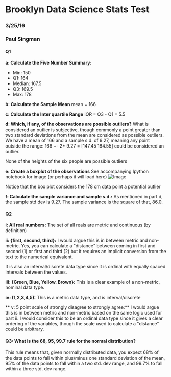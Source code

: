 # Brooklyn Data Science Stats Test
### 3/25/16
### Paul Singman

#### Q1

**a: Calculate the Five Number Summary:**
* Min: 150
* Q1: 164
* Median: 167.5
* Q3: 169.5
* Max: 178

**b: Calculate the Sample Mean**
mean = 166

**c: Calculate the Inter quartile Range**
IQR = Q3 - Q1 = 5.5

**d: Which, if any, of the observations are possible outliers?**
What is considered an outlier is subjective, though commonly
a point greater than two standard deviations from the mean
are considered as possible outliers. We have a mean of 166 and
a sample s.d. of 9.27, meaning any point outside the range:
166 +- 2* 9.27 = [147.45 184.55] could be considered an outlier.

None of the heights of the six people are possible outliers

**e: Create a boxplot of the observations**
See accompanying Ipython notebook for image (or perhaps it will load here)
![Image](../static/boxplotq1.png?raw=True)

Notice that the box plot considers the 178 cm data point
a potential outlier

**f: Calculate the sample variance and sample s.d.:**
As mentioned in part d, the sample std dev is 9.27.
The sample variance is the square of that, 86.0.


#### Q2

**i: All real numbers:**
The set of all reals are metric and continuous (by definition)

**ii: {first, second, third}:**
I would argue this is in between metric and non-metric. Yes, you can
calculate a "distance" between coming in first and second (1) or 
first and third (2) but it requires an implicit conversion from
the text to the numerical equivalent.

It is also an interval/discrete data type since it is ordinal with
equally spaced intervals between the values.

**iii: {Green, Blue, Yellow. Brown}:**
This is a clear example of a non-metric, nominal data type.

**iv: (1,2,3,4,5):**
This is a metric data type, and is interval/discrete

** v: 5 point scale of strongly disagree to strongly agree:**
I would argue this is in between metric and non-metric based on the same logic
used for part ii. I would consider this to be an ordinal data type since it
gives a clear ordering of the variables, though the scale used to calculate a 
"distance" could be arbitrary.


#### Q3: What is the 68, 95, 99.7 rule for the normal distribution?

This rule means that, given normally distributed data, you expect 68%
of the data points to fall within plus/minus one standard deviation of the mean,
95% of the data points to fall within a two std. dev range, and 99.7%
to fall within a three std. dev range.






